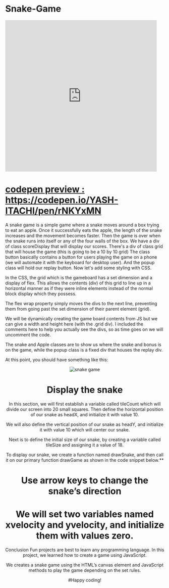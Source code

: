 # Snake-Game
<iframe src="https://giphy.com/embed/jdFm2bcWlj4EUVCpc0" width="480" height="480" frameBorder="0" class="giphy-embed" allowFullScreen></iframe><p><a href="https://giphy.com/gifs/tokyo-revengers-tokyorev-rev-jdFm2bcWlj4EUVCpc0"></p>

# codepen preview : https://codepen.io/YASH-ITACHI/pen/rNKYxMN
A snake game is a simple game where a snake moves around a box trying to eat an apple. Once it successfully eats the apple, the length of the snake increases and the movement becomes faster.  Then the game is over when the snake runs into itself or any of the four walls of the box.
We have a div of class scoreDisplay that will display our scores.
There's a div of class grid that will house the game (this is going to be a 10 by 10 grid)
The class button basically contains a button for users playing the game on a phone (we will automate it with the keyboard for desktop user).
And the popup class will hold our replay button.
Now let's add some styling with CSS.


In the CSS, the grid which is the gameboard has a set dimension and a display of flex. This allows the contents (div) of this grid to line up in a horizontal manner as if they were inline elements instead of the normal block display which they possess.

The flex wrap property simply moves the divs to the next line, preventing them from going past the set dimension of their parent element (grid).

We will be dynamically creating the game board contents from JS but we can give a width and height here (with the .grid div). I included the comments here to help you actually see the divs, so as time goes on we will uncomment the code.

The snake and Apple classes are to show us where the snake and bonus is on the game, while the popup class is a fixed div that houses the replay div.

At this point, you should have something like this:


<center>
  
![snake game](https://user-images.githubusercontent.com/75574310/202585997-f708356b-ab30-490c-917e-76cf98844933.png)

  

  <center>

<center><h1>Display the snake</h1></center>
In this section, we will first establish a variable called tileCount which will divide our screen into 20 small squares. Then define the horizontal position of our snake as headX, and initialize it with value 10.

We will also define the vertical position of our snake as headY, and initialize it with value 10 which will center our snake.

Next is to define the initial size of our snake, by creating a variable called tileSize and assigning it a value of 18.

To display our snake, we create a function named drawSnake, and then call it on our primary function drawGame as shown in the code snippet below.**

# Use arrow keys to change the snake’s direction
# We will set two variables named xvelocity and yvelocity, and initialize them with values zero.

Conclusion
Fun projects are best to learn any programming language. In this project, we learned how to create a game using JavaScript.

We creates a snake game using the HTML’s canvas element and JavaScript methods to play the game depending on the set rules.

#Happy coding!

